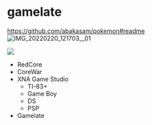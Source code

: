 # gamelate

https://github.com/abakasam/pokemon#readme
![IMG_20220220_121703__01](https://user-images.githubusercontent.com/58202540/154857670-92af5b96-16d4-455b-969f-40c724f51e0b.jpg)


![](https://us-central1-progress-markdown.cloudfunctions.net/progress/1)
- RedCore
- CoreWar
- XNA Game Studio
  - TI-83+
  - Game Boy
  - DS
  - PSP
- Gamelate

